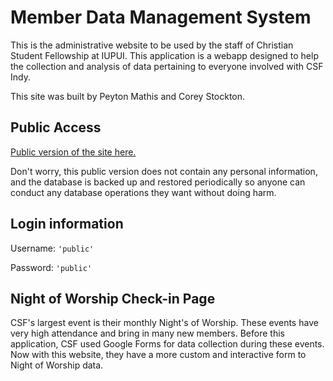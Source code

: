 Member Data Management System
==================================
 This is the administrative website to be used by the staff of Christian Student Fellowship at IUPUI. This application is a webapp designed to help the collection and analysis of data pertaining to everyone involved with CSF Indy.

 This site was built by Peyton Mathis and Corey Stockton.

Public Access
----------------

 [Public version of the site here.](https://member-data-management.pub.peytonmathis.com)
 
 Don't worry, this public version does not contain any personal information, and the database is backed up and restored periodically so anyone can conduct any database operations they want without doing harm.

Login information
-------------------

 Username: `'public'`

 Password: `'public'`

Night of Worship Check-in Page
-------------------------------------
CSF's largest event is their monthly Night's of Worship. These events have very high attendance and bring in many new members. Before this application, CSF used Google Forms for data collection during these events. Now with this website, they have a more custom and interactive form to Night of Worship data.